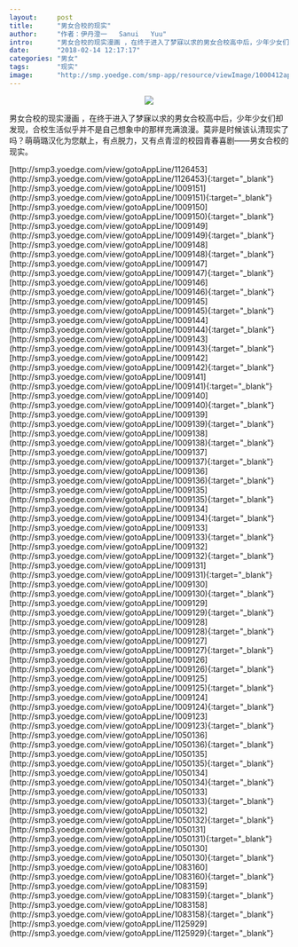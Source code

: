 ```yaml
---
layout:     post
title:      "男女合校的现实"
author:     "作者：伊丹澄一   Sanui   Yuu"
intro:      "男女合校的现实漫画 ，在终于进入了梦寐以求的男女合校高中后，少年少女们却发现，合校生活似乎并不是自己想象中的那样充满浪漫。莫非是时候该认清现实了吗？萌萌璐汉化为您献上，有点脱力，又有点青涩的校园青春喜剧——男女合校的现实。"
date:       "2018-02-14 12:17:17"
categories: "男女"
tags:       "现实"
image:      "http://smp.yoedge.com/smp-app/resource/viewImage/1000412appline.png"
---
```

<div style="text-align: center">
<p><img src="http://smp.yoedge.com/smp-app/resource/viewImage/1000412appline.png"/></p>
</div>
<p class="post-meta">
<span>男女合校的现实漫画 ，在终于进入了梦寐以求的男女合校高中后，少年少女们却发现，合校生活似乎并不是自己想象中的那样充满浪漫。莫非是时候该认清现实了吗？萌萌璐汉化为您献上，有点脱力，又有点青涩的校园青春喜剧——男女合校的现实。</span>
</p>
[http://smp3.yoedge.com/view/gotoAppLine/1126453](http://smp3.yoedge.com/view/gotoAppLine/1126453){:target="_blank"}
[http://smp3.yoedge.com/view/gotoAppLine/1009151](http://smp3.yoedge.com/view/gotoAppLine/1009151){:target="_blank"}
[http://smp3.yoedge.com/view/gotoAppLine/1009150](http://smp3.yoedge.com/view/gotoAppLine/1009150){:target="_blank"}
[http://smp3.yoedge.com/view/gotoAppLine/1009149](http://smp3.yoedge.com/view/gotoAppLine/1009149){:target="_blank"}
[http://smp3.yoedge.com/view/gotoAppLine/1009148](http://smp3.yoedge.com/view/gotoAppLine/1009148){:target="_blank"}
[http://smp3.yoedge.com/view/gotoAppLine/1009147](http://smp3.yoedge.com/view/gotoAppLine/1009147){:target="_blank"}
[http://smp3.yoedge.com/view/gotoAppLine/1009146](http://smp3.yoedge.com/view/gotoAppLine/1009146){:target="_blank"}
[http://smp3.yoedge.com/view/gotoAppLine/1009145](http://smp3.yoedge.com/view/gotoAppLine/1009145){:target="_blank"}
[http://smp3.yoedge.com/view/gotoAppLine/1009144](http://smp3.yoedge.com/view/gotoAppLine/1009144){:target="_blank"}
[http://smp3.yoedge.com/view/gotoAppLine/1009143](http://smp3.yoedge.com/view/gotoAppLine/1009143){:target="_blank"}
[http://smp3.yoedge.com/view/gotoAppLine/1009142](http://smp3.yoedge.com/view/gotoAppLine/1009142){:target="_blank"}
[http://smp3.yoedge.com/view/gotoAppLine/1009141](http://smp3.yoedge.com/view/gotoAppLine/1009141){:target="_blank"}
[http://smp3.yoedge.com/view/gotoAppLine/1009140](http://smp3.yoedge.com/view/gotoAppLine/1009140){:target="_blank"}
[http://smp3.yoedge.com/view/gotoAppLine/1009139](http://smp3.yoedge.com/view/gotoAppLine/1009139){:target="_blank"}
[http://smp3.yoedge.com/view/gotoAppLine/1009138](http://smp3.yoedge.com/view/gotoAppLine/1009138){:target="_blank"}
[http://smp3.yoedge.com/view/gotoAppLine/1009137](http://smp3.yoedge.com/view/gotoAppLine/1009137){:target="_blank"}
[http://smp3.yoedge.com/view/gotoAppLine/1009136](http://smp3.yoedge.com/view/gotoAppLine/1009136){:target="_blank"}
[http://smp3.yoedge.com/view/gotoAppLine/1009135](http://smp3.yoedge.com/view/gotoAppLine/1009135){:target="_blank"}
[http://smp3.yoedge.com/view/gotoAppLine/1009134](http://smp3.yoedge.com/view/gotoAppLine/1009134){:target="_blank"}
[http://smp3.yoedge.com/view/gotoAppLine/1009133](http://smp3.yoedge.com/view/gotoAppLine/1009133){:target="_blank"}
[http://smp3.yoedge.com/view/gotoAppLine/1009132](http://smp3.yoedge.com/view/gotoAppLine/1009132){:target="_blank"}
[http://smp3.yoedge.com/view/gotoAppLine/1009131](http://smp3.yoedge.com/view/gotoAppLine/1009131){:target="_blank"}
[http://smp3.yoedge.com/view/gotoAppLine/1009130](http://smp3.yoedge.com/view/gotoAppLine/1009130){:target="_blank"}
[http://smp3.yoedge.com/view/gotoAppLine/1009129](http://smp3.yoedge.com/view/gotoAppLine/1009129){:target="_blank"}
[http://smp3.yoedge.com/view/gotoAppLine/1009128](http://smp3.yoedge.com/view/gotoAppLine/1009128){:target="_blank"}
[http://smp3.yoedge.com/view/gotoAppLine/1009127](http://smp3.yoedge.com/view/gotoAppLine/1009127){:target="_blank"}
[http://smp3.yoedge.com/view/gotoAppLine/1009126](http://smp3.yoedge.com/view/gotoAppLine/1009126){:target="_blank"}
[http://smp3.yoedge.com/view/gotoAppLine/1009125](http://smp3.yoedge.com/view/gotoAppLine/1009125){:target="_blank"}
[http://smp3.yoedge.com/view/gotoAppLine/1009124](http://smp3.yoedge.com/view/gotoAppLine/1009124){:target="_blank"}
[http://smp3.yoedge.com/view/gotoAppLine/1009123](http://smp3.yoedge.com/view/gotoAppLine/1009123){:target="_blank"}
[http://smp3.yoedge.com/view/gotoAppLine/1050136](http://smp3.yoedge.com/view/gotoAppLine/1050136){:target="_blank"}
[http://smp3.yoedge.com/view/gotoAppLine/1050135](http://smp3.yoedge.com/view/gotoAppLine/1050135){:target="_blank"}
[http://smp3.yoedge.com/view/gotoAppLine/1050134](http://smp3.yoedge.com/view/gotoAppLine/1050134){:target="_blank"}
[http://smp3.yoedge.com/view/gotoAppLine/1050133](http://smp3.yoedge.com/view/gotoAppLine/1050133){:target="_blank"}
[http://smp3.yoedge.com/view/gotoAppLine/1050132](http://smp3.yoedge.com/view/gotoAppLine/1050132){:target="_blank"}
[http://smp3.yoedge.com/view/gotoAppLine/1050131](http://smp3.yoedge.com/view/gotoAppLine/1050131){:target="_blank"}
[http://smp3.yoedge.com/view/gotoAppLine/1050130](http://smp3.yoedge.com/view/gotoAppLine/1050130){:target="_blank"}
[http://smp3.yoedge.com/view/gotoAppLine/1083160](http://smp3.yoedge.com/view/gotoAppLine/1083160){:target="_blank"}
[http://smp3.yoedge.com/view/gotoAppLine/1083159](http://smp3.yoedge.com/view/gotoAppLine/1083159){:target="_blank"}
[http://smp3.yoedge.com/view/gotoAppLine/1083158](http://smp3.yoedge.com/view/gotoAppLine/1083158){:target="_blank"}
[http://smp3.yoedge.com/view/gotoAppLine/1125929](http://smp3.yoedge.com/view/gotoAppLine/1125929){:target="_blank"}



